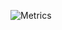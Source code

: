 ![Metrics](https://metrics.lecoq.io/PoweredByWard?template=classic&followup=1&activity=1&gists=1&introduction=1&isocalendar=1&languages=1&lines=1&tweets=1&stars=1&people=1&pagespeed=1&activity.limit=5&activity.days=14&activity.filter=all&activity.visibility=all&activity.timestamps=true&introduction.title=true&isocalendar.duration=half-year&languages.colors=github&languages.threshold=0%25&people.limit=28&people.size=28&people.types=followers%2C%20following&people.identicons=false&people.shuffle=false&stars.limit=4&pagespeed.url=.user.website&pagespeed.detailed=true&pagespeed.screenshot=true&tweets.limit=2&tweets.user=.user.twitter&config.timezone=Europe%2FBrussels)

